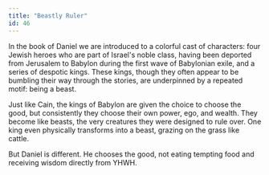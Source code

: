 ```yaml
---
title: "Beastly Ruler"
id: 46
---
```


In the book of Daniel we are introduced to a colorful cast of characters: four Jewish heroes who are part of Israel's noble class, having been deported from Jerusalem to Babylon during the first wave of Babylonian exile, and a series of despotic kings. These kings, though they often appear to be bumbling their way through the stories, are underpinned by a repeated motif: being a beast.

Just like Cain, the kings of Babylon are given the choice to choose the good, but consistently they choose their own power, ego, and wealth. They become like beasts, the very creatures they were designed to rule over. One king even physically transforms into a beast, grazing on the grass like cattle.

But Daniel is different. He chooses the good, not eating tempting food and receiving wisdom directly from YHWH.